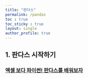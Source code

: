 ```yaml
---
title: "판다스"
permalink: /pandas
toc : true
toc_sticky : true
layout: single
author_profile: true
---
```


## 1. 판다스 시작하기  

### [엑셀 보다 파이썬! 판다스를 배워보자](/pandas/pandas1)